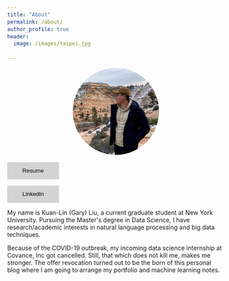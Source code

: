 ```yaml
---
title: "About"
permalink: /about/
author_profile: true
header:
  image: /images/taipei.jpg

---
```



<p style="text-align: center"><img src="/images/myphoto2.jpg" height="auto" width="200" style="border-radius:50%">
</p>


<p align="center">

<button type="button" class="btn btn-secondary btn-sm" onclick=" relocate_Resume()" style="width:120px;height:40px;border:2px blue none;background-color:lightgrey;">Resume</button>

<button type="button" class="btn btn-secondary btn-sm" onclick=" relocate_linkedin()" style="width:120px;height:40px;border:2px blue none;background-color:lightgrey;">Linkedin</button>

<script>
function relocate_Resume()
{
     location.href = "https://github.com/GaryLKL/garylkl.github.io/blob/master/pdf_files/Resume_KuanLinLiu.pdf";
} 
</script>

<script>
function relocate_linkedin()
{
     location.href = "https://www.linkedin.com/in/kuanlinliu/";
} 
</script>
</p>


My name is Kuan-Lin (Gary) Liu, a current graduate student at New York University. Pursuing the Master's degree in Data Science, I have research/academic interests in natural language processing and big data techniques. 

Because of the COVID-19 outbreak, my incoming data science internship at Covance, Inc got cancelled. Still, that which does not kill me, makes me stronger. The offer revocation turned out to be the born of this personal blog where I am going to arrange my portfolio and machine learning notes.


